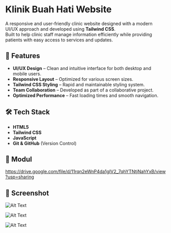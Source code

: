 # Klinik Buah Hati Website

A responsive and user-friendly clinic website designed with a modern UI/UX approach and developed using **Tailwind CSS**.  
Built to help clinic staff manage information efficiently while providing patients with easy access to services and updates.

## 🚀 Features
- **UI/UX Design** – Clean and intuitive interface for both desktop and mobile users.
- **Responsive Layout** – Optimized for various screen sizes.
- **Tailwind CSS Styling** – Rapid and maintainable styling system.
- **Team Collaboration** – Developed as part of a collaborative project.
- **Optimized Performance** – Fast loading times and smooth navigation.

## 🛠️ Tech Stack
- **HTML5**
- **Tailwind CSS**
- **JavaScript**
- **Git & GitHub** (Version Control)

## 📄 Modul
https://drive.google.com/file/d/11rqn2eWnP4da1gIV2_7qhYTNtjNahYxB/view?usp=sharing

## 📸 Screenshot
![Alt Text](https://drive.google.com/uc?export=view&id=1aY4nV567Uloqavry6oDdGzNGAKw7ZYJE)

![Alt Text](https://drive.google.com/uc?export=view&id=1Dm93YnUewzLejS-1p781hnWRw4E8coN6)

![Alt Text](https://drive.google.com/uc?export=view&id=1eocjYDyi1bIdqxCteGtSQv7enhkV2wA6)
